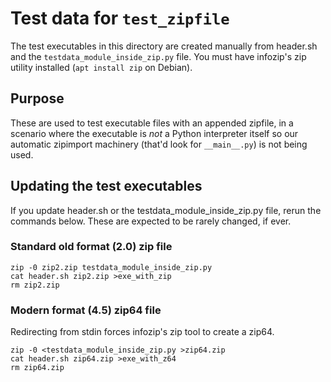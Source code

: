 # Test data for `test_zipfile`

The test executables in this directory are created manually from header.sh and
the `testdata_module_inside_zip.py` file.  You must have infozip's zip utility
installed (`apt install zip` on Debian).

## Purpose

These are used to test executable files with an appended zipfile, in a scenario
where the executable is _not_ a Python interpreter itself so our automatic
zipimport machinery (that'd look for `__main__.py`) is not being used.

## Updating the test executables

If you update header.sh or the testdata_module_inside_zip.py file, rerun the
commands below.  These are expected to be rarely changed, if ever.

### Standard old format (2.0) zip file

```
zip -0 zip2.zip testdata_module_inside_zip.py
cat header.sh zip2.zip >exe_with_zip
rm zip2.zip
```

### Modern format (4.5) zip64 file

Redirecting from stdin forces infozip's zip tool to create a zip64.

```
zip -0 <testdata_module_inside_zip.py >zip64.zip
cat header.sh zip64.zip >exe_with_z64
rm zip64.zip
```

